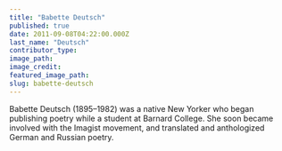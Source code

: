 ```yaml
---
title: "Babette Deutsch"
published: true
date: 2011-09-08T04:22:00.000Z
last_name: "Deutsch"
contributor_type:
image_path:
image_credit:
featured_image_path:
slug: babette-deutsch
---
```


Babette Deutsch (1895–1982) was a native New Yorker who began publishing poetry while a student at Barnard College. She soon became involved with the Imagist movement, and translated and anthologized German and Russian poetry.

